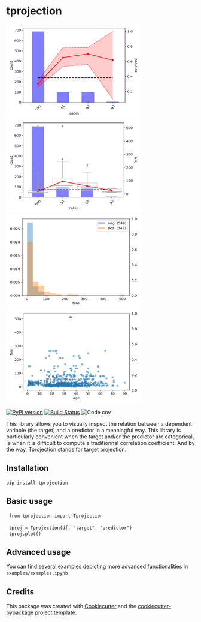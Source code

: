 # tprojection


<div class="row">

<img src="examples/survived_cabin.png" height="250" width="360">
<img src="examples/fare_cabin.png" height="250" width="360">
<img src="examples/survived_fare.png" height="250" width="360">
<img src="examples/fare_age.png" height="250" width="360">

<div class="row">
</div>

[![PyPI version](https://badge.fury.io/py/tprojection.svg)](https://badge.fury.io/py/tprojection)
[![Build Status](https://travis-ci.com/greghor/tprojection.svg?branch=master)](https://travis-ci.com/github/greghor/tprojection)
![Code cov](https://img.shields.io/codecov/c/github/greghor/tprojection)


This library allows you to visually inspect the relation between a dependent variable (the
target) and a predictor in a meaningful way. This library is particularly convenient when the
target and/or the predictor are categorical, ie when it is difficult to compute a traditionnal correlation coefficient.
And by the way, Tprojection stands for target projection.


## Installation

    pip install tprojection

## Basic usage

     from tprojection import Tprojection

     tproj = Tprojection(df, "target", "predictor")
     tproj.plot()

## Advanced usage

You can find several examples depicting more advanced functionalities in `examples/examples.ipynb`

## Credits

This package was created with [Cookiecutter](https://github.com/audreyr/cookiecutter) and the [cookiecutter-pypackage](https://github.com/audreyr/cookiecutter-pypackage) project template.


